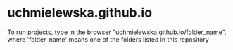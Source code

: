 # uchmielewska.github.io

To run projects, type in the browser "uchmielewska.github.io/folder_name",
where 'folder_name' means one of the folders listed in this repository

